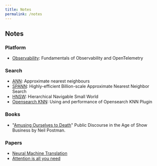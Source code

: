 ```yaml
---
title: Notes
permalink: /notes
---
```


## Notes
### Platform
 - [Observability](https://jeadie.github.io/notes/observability): Fundamentals of Observability and OpenTelemetry

### Search
- [ANN](https://jeadie.github.io/notes/anns): Approximate nearest neighbours
- [SPANN](https://jeadie.github.io/notes/spann): Highly-efficient Billion-scale Approximate Nearest Neighbor Search
- [HNSW](https://jeadie.github.io/notes/hnsw): Hierarchical Navigable Small World
- [Opensearch KNN](https://jeadie.github.io/notes/opensearch-knn): Using and performance of Opensearch KNN Plugin

### Books
 - "[Amusing Ourselves to Death](https://jeadie.github.io/notes/amusing-ourselves-to-death.html)" Public Discourse in the Age of Show Business by Neil Postman.

### Papers
 - [Neural Machine Translation](https://jeadie.github.io/notes/neural-machine-translation)
 - [Attention is all you need](https://jeadie.github.io/notes/attention-is-all-you-need)
